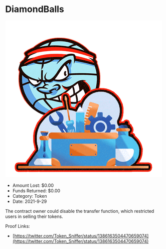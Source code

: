 # DiamondBalls
![DiamondBalls](/rektimages/DiamondBalls.png)
- Amount Lost: $0.00
- Funds Returned: $0.00
- Category: Token
- Date: 2021-9-29

The contract owner could disable the transfer function, which restricted users in selling their tokens.


Proof Links:
- [https://twitter.com/Token_Sniffer/status/1386163504470659074](https://twitter.com/Token_Sniffer/status/1386163504470659074)


